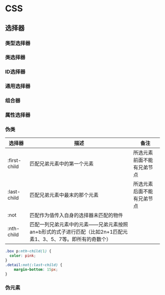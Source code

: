# CSS

## 选择器

### 类型选择器

### 类选择器

### ID选择器

### 通用选择器

### 组合器

### 属性选择器

### 伪类

| 选择器 | 描述 | 备注 |
| ----- | --- | ---- |
| :first-child | 匹配兄弟元素中的第一个元素 | 所选元素前面不能有兄弟节点 |
| :last-child | 匹配兄弟元素中最末的那个元素 | 所选元素后面不能有兄弟节点 |
| :not | 匹配作为值传入自身的选择器未匹配的物件 | |
| :nth-child | 匹配一列兄弟元素中的元素——兄弟元素按照an+b形式的式子进行匹配（比如2n+1匹配元素1、3、5、7等。即所有的奇数个）|

```css
.box p:nth-child(1) {
  color: pink;
}
.detail:not(:last-child) {
    margin-bottom: 15px;
}
```

### 伪元素
